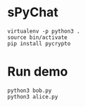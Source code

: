 # sPyChat

```
virtualenv -p python3 .
source bin/activate
pip install pycrypto
```

# Run demo

```
python3 bob.py
python3 alice.py
```

